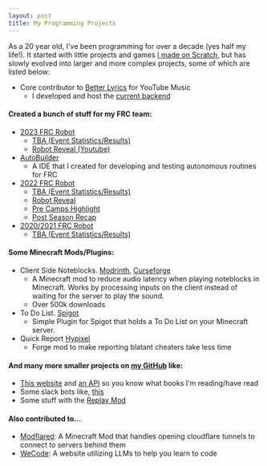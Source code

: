 ```yaml
---
layout: post
title: My Programming Projects
---
```


As a 20 year old, I've been programming for over a decade (yes half my life!). 
It started with little projects and games [I made on Scratch](https://scratch.mit.edu/users/vxa1527/), but has slowly evolved into larger and more complex projects,
some of which are listed below: 

- Core contributor to [Better Lyrics](https://github.com/boidushya/better-lyrics) for YouTube Music
  - I developed and host the [current backend](https://github.com/adaliea/better-lyrics-cf-api)

#### **Created a bunch of stuff for my FRC team:**
- [2023 FRC Robot](https://github.com/FRC3476/FRC-2023)
    - [TBA (Event Statistics/Results)](https://www.thebluealliance.com/team/3476/2023)
    - [Robot Reveal (Youtube)](https://www.youtube.com/watch?v=CvMuQAEPYbs)
- [AutoBuilder](https://github.com/adaliea/AutoBuilder)
    - A IDE that I created for developing and testing autonomous routines for FRC
- [2022 FRC Robot](https://github.com/FRC3476/FRC-2022)
    - [TBA (Event Statistics/Results)](https://www.thebluealliance.com/team/3476/2022)
    - [Robot Reveal](https://youtu.be/sENzTtd2u-4?si=sy6iKiOx9PQ8F8MX)
    - [Pre Camps Highlight](https://youtu.be/nkH3cWh3aaQ?si=7G2HqcnQYptRMW_P)
    - [Post Season Recap](https://youtu.be/yWqOs5D42iM?si=f03J6xR_TmcbQS1o)
- [2020/2021 FRC Robot](https://github.com/FRC3476/FRC-2020)
    - [TBA (Event Statistics/Results)](https://www.thebluealliance.com/team/3476/2021)

#### **Some Minecraft Mods/Plugins:**
- Client Side Noteblocks. [Modrinth](https://modrinth.com/mod/clientsidenoteblocks), [Curseforge](https://www.curseforge.com/minecraft/mc-mods/client-side-noteblocks)
    - A Minecraft mod to reduce audio latency when playing noteblocks in Minecraft. Works by processing inputs on the client instead of waiting for the server to play the sound.
    - Over 500k downloads
- To Do List. [Spigot](https://www.spigotmc.org/resources/to-do-list.94596/)
    - Simple Plugin for Spigot that holds a To Do List on your Minecraft server.
- Quick Report [Hypixel](https://hypixel.net/threads/forge-1-8-9-quickreport-a-mod-for-quickly-reporting-cheaters-on-hypixel.3428305/)
    - Forge mod to make reporting blatant cheaters take less time

#### **And many more smaller projects on [my GitHub](https://github.com/adaliea) like:**
- [This website](https://github.com/adaliea/adaliea.github.io) and [an API](https://github.com/adaliea/Workers-Books-Api) so you know what books I'm reading/have read
- Some slack bots like, [this](https://github.com/varun7654/FantasyFirstSlackBot)
- Some stuff with the [Replay Mod](https://github.com/DaCubeKing/ReplayMod)

#### **Also contributed to...**
- [Modflared](https://github.com/HttpRafa/modflared): A Minecraft Mod that handles opening cloudflare tunnels to connect to servers behind them
- [WeCode](https://github.com/adaliea/ai-coding-tutor): A website utilizing LLMs to help you learn to code
